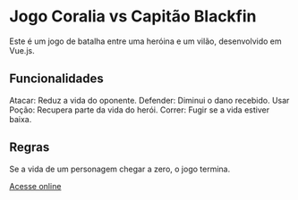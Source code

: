 # Jogo Coralia vs Capitão Blackfin

Este é um jogo de batalha entre uma heróina e um vilão, desenvolvido em Vue.js.

## Funcionalidades
Atacar: Reduz a vida do oponente.
Defender: Diminui o dano recebido.
Usar Poção: Recupera parte da vida do herói.
Correr: Fugir se a vida estiver baixa.

## Regras
Se a vida de um personagem chegar a zero, o jogo termina.

[Acesse online](https://larissacoutinhoo.github.io/Coralia-e-Blackfin/)



